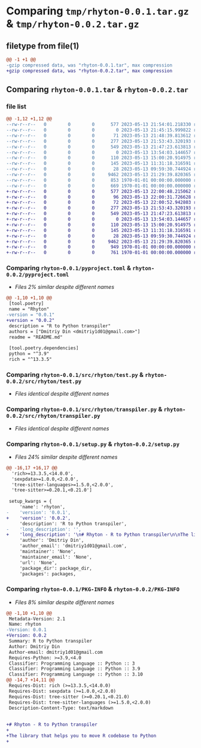 # Comparing `tmp/rhyton-0.0.1.tar.gz` & `tmp/rhyton-0.0.2.tar.gz`

## filetype from file(1)

```diff
@@ -1 +1 @@
-gzip compressed data, was "rhyton-0.0.1.tar", max compression
+gzip compressed data, was "rhyton-0.0.2.tar", max compression
```

## Comparing `rhyton-0.0.1.tar` & `rhyton-0.0.2.tar`

### file list

```diff
@@ -1,12 +1,12 @@
--rw-r--r--   0        0        0      577 2023-05-13 21:54:01.218330 rhyton-0.0.1/pyproject.toml
--rw-r--r--   0        0        0        0 2023-05-13 21:45:15.999822 rhyton-0.0.1/README.md
--rw-r--r--   0        0        0       71 2023-05-13 21:48:39.813612 rhyton-0.0.1/src/rhyton/__init__.py
--rw-r--r--   0        0        0      277 2023-05-13 21:53:43.320193 rhyton-0.0.1/src/rhyton/dev.py
--rw-r--r--   0        0        0      549 2023-05-13 21:47:23.613813 rhyton-0.0.1/src/rhyton/test.py
--rw-r--r--   0        0        0        0 2023-05-13 13:54:03.144657 rhyton-0.0.1/src/rhyton/transpile_test/for_statement.r
--rw-r--r--   0        0        0      110 2023-05-13 15:00:20.914975 rhyton-0.0.1/src/rhyton/transpile_test/func.r
--rw-r--r--   0        0        0      145 2023-05-13 11:31:18.316591 rhyton-0.0.1/src/rhyton/transpile_test/if_statement.r
--rw-r--r--   0        0        0       28 2023-05-13 09:59:30.744924 rhyton-0.0.1/src/rhyton/transpile_test/var_definition.r
--rw-r--r--   0        0        0     9462 2023-05-13 21:29:39.820365 rhyton-0.0.1/src/rhyton/transpiler.py
--rw-r--r--   0        0        0      853 1970-01-01 00:00:00.000000 rhyton-0.0.1/setup.py
--rw-r--r--   0        0        0      669 1970-01-01 00:00:00.000000 rhyton-0.0.1/PKG-INFO
+-rw-r--r--   0        0        0      577 2023-05-13 22:00:48.215062 rhyton-0.0.2/pyproject.toml
+-rw-r--r--   0        0        0       96 2023-05-13 22:00:31.726628 rhyton-0.0.2/README.md
+-rw-r--r--   0        0        0       72 2023-05-13 22:00:52.942803 rhyton-0.0.2/src/rhyton/__init__.py
+-rw-r--r--   0        0        0      277 2023-05-13 21:53:43.320193 rhyton-0.0.2/src/rhyton/dev.py
+-rw-r--r--   0        0        0      549 2023-05-13 21:47:23.613813 rhyton-0.0.2/src/rhyton/test.py
+-rw-r--r--   0        0        0        0 2023-05-13 13:54:03.144657 rhyton-0.0.2/src/rhyton/transpile_test/for_statement.r
+-rw-r--r--   0        0        0      110 2023-05-13 15:00:20.914975 rhyton-0.0.2/src/rhyton/transpile_test/func.r
+-rw-r--r--   0        0        0      145 2023-05-13 11:31:18.316591 rhyton-0.0.2/src/rhyton/transpile_test/if_statement.r
+-rw-r--r--   0        0        0       28 2023-05-13 09:59:30.744924 rhyton-0.0.2/src/rhyton/transpile_test/var_definition.r
+-rw-r--r--   0        0        0     9462 2023-05-13 21:29:39.820365 rhyton-0.0.2/src/rhyton/transpiler.py
+-rw-r--r--   0        0        0      949 1970-01-01 00:00:00.000000 rhyton-0.0.2/setup.py
+-rw-r--r--   0        0        0      761 1970-01-01 00:00:00.000000 rhyton-0.0.2/PKG-INFO
```

### Comparing `rhyton-0.0.1/pyproject.toml` & `rhyton-0.0.2/pyproject.toml`

 * *Files 2% similar despite different names*

```diff
@@ -1,10 +1,10 @@
 [tool.poetry]
 name = "Rhyton"
-version = "0.0.1"
+version = "0.0.2"
 description = "R to Python transpiler"
 authors = ["Dmitriy Din <dmitriy1d01@gmail.com>"]
 readme = "README.md"
 
 [tool.poetry.dependencies]
 python = "^3.9"
 rich = "^13.3.5"
```

### Comparing `rhyton-0.0.1/src/rhyton/test.py` & `rhyton-0.0.2/src/rhyton/test.py`

 * *Files identical despite different names*

### Comparing `rhyton-0.0.1/src/rhyton/transpiler.py` & `rhyton-0.0.2/src/rhyton/transpiler.py`

 * *Files identical despite different names*

### Comparing `rhyton-0.0.1/setup.py` & `rhyton-0.0.2/setup.py`

 * *Files 24% similar despite different names*

```diff
@@ -16,17 +16,17 @@
  'rich>=13.3.5,<14.0.0',
  'sexpdata>=1.0.0,<2.0.0',
  'tree-sitter-languages>=1.5.0,<2.0.0',
  'tree-sitter>=0.20.1,<0.21.0']
 
 setup_kwargs = {
     'name': 'rhyton',
-    'version': '0.0.1',
+    'version': '0.0.2',
     'description': 'R to Python transpiler',
-    'long_description': '',
+    'long_description': '\n# Rhyton - R to Python transpiler\n\nThe library that helps you to move R codebase to Python\n',
     'author': 'Dmitriy Din',
     'author_email': 'dmitriy1d01@gmail.com',
     'maintainer': 'None',
     'maintainer_email': 'None',
     'url': 'None',
     'package_dir': package_dir,
     'packages': packages,
```

### Comparing `rhyton-0.0.1/PKG-INFO` & `rhyton-0.0.2/PKG-INFO`

 * *Files 8% similar despite different names*

```diff
@@ -1,10 +1,10 @@
 Metadata-Version: 2.1
 Name: rhyton
-Version: 0.0.1
+Version: 0.0.2
 Summary: R to Python transpiler
 Author: Dmitriy Din
 Author-email: dmitriy1d01@gmail.com
 Requires-Python: >=3.9,<4.0
 Classifier: Programming Language :: Python :: 3
 Classifier: Programming Language :: Python :: 3.9
 Classifier: Programming Language :: Python :: 3.10
@@ -14,7 +14,11 @@
 Requires-Dist: rich (>=13.3.5,<14.0.0)
 Requires-Dist: sexpdata (>=1.0.0,<2.0.0)
 Requires-Dist: tree-sitter (>=0.20.1,<0.21.0)
 Requires-Dist: tree-sitter-languages (>=1.5.0,<2.0.0)
 Description-Content-Type: text/markdown
 
 
+# Rhyton - R to Python transpiler
+
+The library that helps you to move R codebase to Python
+
```

